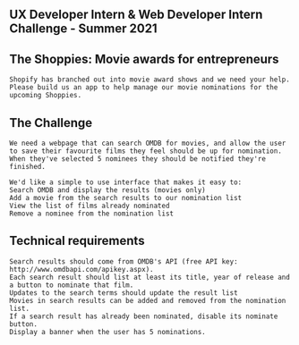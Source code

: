 ## UX Developer Intern & Web Developer Intern Challenge - Summer 2021

## The Shoppies: Movie awards for entrepreneurs

    Shopify has branched out into movie award shows and we need your help. Please build us an app to help manage our movie nominations for the upcoming Shoppies.

## The Challenge

    We need a webpage that can search OMDB for movies, and allow the user to save their favourite films they feel should be up for nomination. When they've selected 5 nominees they should be notified they're finished.

    We'd like a simple to use interface that makes it easy to:
    Search OMDB and display the results (movies only)
    Add a movie from the search results to our nomination list
    View the list of films already nominated
    Remove a nominee from the nomination list

## Technical requirements

    Search results should come from OMDB's API (free API key: http://www.omdbapi.com/apikey.aspx).
    Each search result should list at least its title, year of release and a button to nominate that film.
    Updates to the search terms should update the result list
    Movies in search results can be added and removed from the nomination list.
    If a search result has already been nominated, disable its nominate button.
    Display a banner when the user has 5 nominations.


